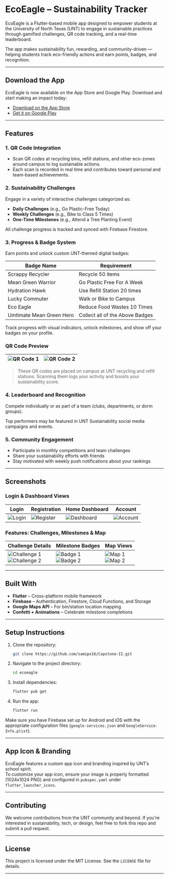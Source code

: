 # EcoEagle – Sustainability Tracker

EcoEagle is a Flutter-based mobile app designed to empower students at the University of North Texas (UNT) to engage in sustainable practices through gamified challenges, QR code tracking, and a real-time leaderboard.

The app makes sustainability fun, rewarding, and community-driven — helping students track eco-friendly actions and earn points, badges, and recognition.

---

## Download the App

EcoEagle is now available on the App Store and Google Play. Download and start making an impact today:

- [Download on the App Store](https://apps.apple.com/app/idYOUR_APP_ID)
- [Get it on Google Play](https://play.google.com/store/apps/details?id=YOUR_PACKAGE_NAME)

---

## Features

### 1. QR Code Integration
- Scan QR codes at recycling bins, refill stations, and other eco-zones around campus to log sustainable actions.  
- Each scan is recorded in real time and contributes toward personal and team-based achievements.

### 2. Sustainability Challenges
Engage in a variety of interactive challenges categorized as:
- **Daily Challenges** (e.g., Go Plastic-Free Today)
- **Weekly Challenges** (e.g., Bike to Class 5 Times)
- **One-Time Milestones** (e.g., Attend a Tree Planting Event)

All challenge progress is tracked and synced with Firebase Firestore.

### 3. Progress & Badge System
Earn points and unlock custom UNT-themed digital badges:

| Badge Name               | Requirement                     |
|--------------------------|---------------------------------|
| Scrappy Recycler         | Recycle 50 items                |
| Mean Green Warrior       | Go Plastic Free For A Week      |
| Hydration Hawk           | Use Refill Station 20 times     |
| Lucky Commuter           | Walk or Bike to Campus          |
| Eco Eagle                | Reduce Food Wastes 10 Times     |
| Umtimate Mean Green Hero | Collect all of the Above Badges |

Track progress with visual indicators, unlock milestones, and show off your badges on your profile.

### QR Code Preview

| ![QR Code 1](screenshots/BIN_01.png) | ![QR Code 2](screenshots/WATER_01.png) |
|--------------------------------------|----------------------------------------|

> These QR codes are placed on campus at UNT recycling and refill stations. Scanning them logs your activity and boosts your sustainability score.


### 4. Leaderboard and Recognition
Compete individually or as part of a team (clubs, departments, or dorm groups).  

Top performers may be featured in UNT Sustainability social media campaigns and events.

### 5. Community Engagement
- Participate in monthly competitions and team challenges
- Share your sustainability efforts with friends
- Stay motivated with weekly push notifications about your rankings

---

## Screenshots

### Login & Dashboard Views

| Login                                  | Registration                             | Home Dashboard                          | Account                             |
|----------------------------------------|------------------------------------------|------------------------------------------|-------------------------------------|
| ![Login](screenshots/login.PNG)        | ![Register](screenshots/register.PNG)     | ![Dashboard](screenshots/dashboard.PNG) | ![Account](screenshots/account.PNG) |



### Features: Challenges, Milestones & Map

| Challenge Details                                                                 | Milestone Badges                                                                   | Map Views                                    |
|-----------------------------------------------------------------------------------|-------------------------------------------------------------------------------------|----------------------------------------------|
| ![Challenge 1](screenshots/challenges1.PNG)<br>![Challenge 2](screenshots/challenges2.PNG) | ![Badge 1](screenshots/milestones1.PNG)<br>![Badge 2](screenshots/milestones2.PNG) | ![Map 1](screenshots/map1.PNG)<br>![Map 2](screenshots/map2.PNG) |

---

## Built With

- **Flutter** – Cross-platform mobile framework
- **Firebase** – Authentication, Firestore, Cloud Functions, and Storage
- **Google Maps API** – For bin/station location mapping
- **Confetti + Animations** – Celebrate milestone completions

---

## Setup Instructions

1. Clone the repository:
   ```bash
   git clone https://github.com/samipx16/Capstone-II.git
   ```
2. Navigate to the project directory:
   ```bash
   cd ecoeagle
   ```
3. Install dependencies:
   ```bash
   flutter pub get
   ```
4. Run the app:
   ```bash
   flutter run
   ```

Make sure you have Firebase set up for Android and iOS with the appropriate configuration files (`google-services.json` and `GoogleService-Info.plist`).

---

## App Icon & Branding

EcoEagle features a custom app icon and branding inspired by UNT’s school spirit.  
To customize your app icon, ensure your image is properly formatted (1024x1024 PNG) and configured in `pubspec.yaml` under `flutter_launcher_icons`.

---

## Contributing

We welcome contributions from the UNT community and beyond. If you’re interested in sustainability, tech, or design, feel free to fork this repo and submit a pull request.

---

## License

This project is licensed under the MIT License. See the `LICENSE` file for details.

---